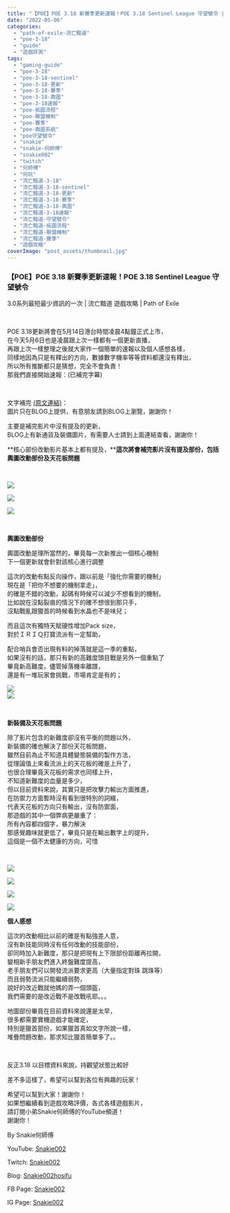 ```yaml
---
title: "【POE】POE 3.18 新賽季更新速報！POE 3.18 Sentinel League 守望號令 | 3.0系列最短最少資訊的一次 | 流亡黯道 遊戲攻略 | Path of Exile"
date: "2022-05-06"
categories: 
  - "path-of-exile-流亡黯道"
  - "poe-3-18"
  - "guide"
  - "遊戲評測"
tags: 
  - "gaming-guide"
  - "poe-3-18"
  - "poe-3-18-sentinel"
  - "poe-3-18-更新"
  - "poe-3-18-賽季"
  - "poe-3-18-輿圖"
  - "poe-3-18速報"
  - "poe-拓圖流程"
  - "poe-聯盟機制"
  - "poe-賽季"
  - "poe-輿圖系統"
  - "poe守望號令"
  - "snakie"
  - "snakie-何師傅"
  - "snakie002"
  - "twitch"
  - "何師傅"
  - "何玩"
  - "流亡黯道-3-18"
  - "流亡黯道-3-18-sentinel"
  - "流亡黯道-3-18-更新"
  - "流亡黯道-3-18-賽季"
  - "流亡黯道-3-18-輿圖"
  - "流亡黯道-3-18速報"
  - "流亡黯道-守望號令"
  - "流亡黯道-拓圖流程"
  - "流亡黯道-聯盟機制"
  - "流亡黯道-賽季"
  - "遊戲攻略"
coverImage: "post_assets/thumbnail.jpg"
---
```


### 【POE】POE 3.18 新賽季更新速報！POE 3.18 Sentinel League 守望號令  
3.0系列最短最少資訊的一次 | 流亡黯道 遊戲攻略 | Path of Exile

  
   

  
POE 3.18更新將會在5月14日港台時間凌晨4點鐘正式上市，  
在今天5月6日也是凌晨跟上次一樣都有一個更新直播，  
再跟上次一樣整理之後就大家作一個簡單的速報以及個人感想各樣，  
同樣地因為只是有釋出的方向，數據數字機率等等資料都還沒有釋出，  
所以所有推斷都只是猜想，完全不會負責！  
那我們直接開始速報：(已補完字幕)  

  
   

  
文字補完 [(原文連結)](https://snakie002hosifu.blog/3-18news)：  
圖片只在BLOG上提供，有意朋友請到BLOG上瀏覽，謝謝你！  

  
主要是補完影片中沒有提及的更新，  
BLOG上有新通貨及裝備圖片，有需要人士請到上面連結查看，謝謝你！  

  
**核心部份改動影片基本上都有提及，****這次將會補完影片沒有提及部份，包括輿圖改動部份及天花板問題**  

  
   

  
![](post_assets/1-1024x576.jpg)  

  
![](post_assets/2-1024x576.jpg)  

  
![](post_assets/4-1024x576.jpg)  

  
   

  
**輿圖改動部份**  

  
輿圖改動是理所當然的，畢竟每一次新推出一個核心機制  
下一個更新就會針對該核心進行調整  

  
這次的改動有點反向操作，跟以前是「強化你需要的機制」  
現在是「把你不想要的機制拿走」，  
的確是不錯的改動，起碼有時候可以減少不想看到的機制，  
比如說在沒點裂痕的情況下的確不想很到那只手，  
沒點戰亂跟獵首的時候看到水晶也不是味兒；  

  
而且這次有獨特天賦硬性增加Pack size，  
對於ＩＲＩＱ打寶流派有一定幫助，  

  
配合哨兵會否出現有料的掉落就是這一季的重點，  
如果沒有的話，那只有新的高難度頭目戰是另外一個重點了  
畢竟新高難度，儘管掉落機率離譜，  
還是有一堆玩家會挑戰，市場肯定是有的；  

  
![](post_assets/6-1024x576.jpg)  
![](post_assets/5-1024x576.jpg)  

  
   

  
**新裝備及天花板問題**  

  
除了影片包含的新難度卻沒有平衡的問題以外，  
新裝備的確也解決了部份天花板問題，  
雖然目前為止不知道具體變態裝備的製作方法，  
從理論值上來看流派上的天花板的確是上升了，  
也很合理畢竟天花板的需求也同樣上升，  
不知道新難度的血量是多少，  
但以目前資料來說，其實只是把攻擊力輸出方面推進，  
在防禦力方面暫時沒有看到很特別的詞綴，  
代表天花板的方向只有輸出，沒有防禦面，  
那遊戲的其中一個弊病更嚴重了：  
所有內容都四個字，暴力解決  
那感覺趣味就更低了，畢竟只是在輸出數字上的提升，  
這個是一個不太健康的方向，可惜  

  
   

  
![](post_assets/9-1024x576.jpg)  

  
![](post_assets/8-1024x576.jpg)  

  
![](post_assets/7-1024x576.jpg)  

  
![](post_assets/10-1024x576.jpg)  

  
**個人感想**  

  
這次的改動相比以前的確是有點強差人意，  
沒有新技能同時沒有任何改動的技能部份，  
卻同時加入新難度，那只是把現有上下限部份距離再拉開，  
變相新手朋友們進入終盤難度提高，  
老手朋友們可以開發流派要求更高（大量指定對珠 跳珠等）  
而且弱勢流派只能繼續弱勢，  
說好的改近戰就他媽的弄一個頭盔，  
我們需要的是改近戰不是改戰吼耶。。。  

  
地圖部份畢竟在目前資料來說還是太早，  
很多都需要實機遊戲才能確定，  
特別是獵首部份，如果獵首真如文字所說一樣，  
堆疊問題改動，那求知比獵首簡單多了。。  

  
   

  
反正3.18 以目標資料來說，持觀望狀態比較好  

  
差不多這樣了，希望可以幫到各位有興趣的玩家！  

  
希望可以幫到大家！謝謝你！  
如果想繼續看到遊戲攻略評價，各式各樣遊戲影片，  
請訂閱小弟Snakie何師傅的YouTube頻道！  
謝謝你！  

  
By Snakie何師傅  

  
YouTube: [Snakie002](https://www.youtube.com/channel/UCDOMLG_RBSoqVHK3sIYJeLA)  

  
Twitch: [Snakie002](https://www.twitch.tv/snakie002/)  

  
Blog: [Snakie002hosifu](https://snakie002hosifu.blog/)  

  
FB Page: [Snakie002](https://www.facebook.com/Snakie002/)  

  
IG Page: [Snakie002](https://www.instagram.com/snakie002/)
